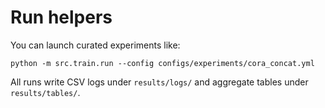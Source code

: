 # Run helpers

You can launch curated experiments like:
```
python -m src.train.run --config configs/experiments/cora_concat.yml
```
All runs write CSV logs under `results/logs/` and aggregate tables under `results/tables/`.
